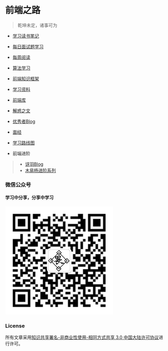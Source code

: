  #  前端之路 #  
 
 > 乾坤未定，诸事可为

- [学习读书笔记](//github.com/LuoShengMen/StudyNotes/tree/master/readNotes)

- [每日面试题学习](//github.com/LuoShengMen/StudyNotes/tree/master/DailyQuestion)

- [每周阅读](https://github.com/LuoShengMen/StudyNotes/blob/master/Weeklyreading)

- [算法学习](https://github.com/LuoShengMen/StudyNotes/tree/master/algorithm)

- [前端知识框架](https://github.com/LuoShengMen/StudyNotes/tree/master/frontend)

- [学习资料](//github.com/LuoShengMen/StudyNotes/tree/master/learningMaterials/data.md)

- [前端库](https://github.com/XIN-G/awesome-f2e-libs)

- [解惑之文](https://github.com/LuoShengMen/StudyNotes/blob/master/Article/Readme.md)

- [优秀者Blog](https://github.com/LuoShengMen/StudyNotes/blob/master/OtherBlog/Readme.md)

- [面经](https://github.com/LuoShengMen/StudyNotes/blob/master/InterviewQuestions/Readme.md)

- [学习路线图](https://github.com/LuoShengMen/StudyNotes/tree/master/images)

- 前端进阶
 > * [讶羽Blog](https://github.com/mqyqingfeng/Blog)
 > * [木易杨进阶系列](https://github.com/yygmind/blog)
 
 ### 微信公众号
 #### 学习中分享，分享中学习
 
 ![](/images/qrcode_for_gh_49e7ce78cb69_344.jpg)


### License

所有文章采用[知识共享署名-非商业性使用-相同方式共享 3.0 中国大陆许可协议](http://creativecommons.org/licenses/by-nc-sa/3.0/cn/)进行许可。
